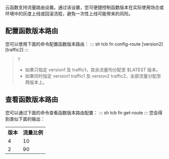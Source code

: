 云函数支持流量路由设置。通过该设置，您可便捷控制函数版本在实际使用场合或环境中的灰度上线或回滚流程，避免一次性上线可能带来的风险。

## 配置函数版本路由

您可以使用下面的命令配置函数版本路由：
<dx-codeblock>
:::  sh
tcb fn config-route <name> <version1> <traffic1> [version2] [traffic2]
:::
</dx-codeblock>


>? 
>- 如果只指定 version1 及 traffic1，其余流量均分配至 $LATEST 版本。
>- 如果同时指定 version1 traffic1 及 version2 traffic2，全部流量分配至两版本上。

## 查看函数版本路由

您可以通过下面的命令查看函数版本路由配置：
<dx-codeblock>
:::  sh
tcb fn get-route <name>
:::
</dx-codeblock>
您会得到类似下面的输出：
<table>
<tr>
<th>版本</th>
<th>流量比例</th>
</tr>
<tr>
<td>4</td>
<td>10</td>
</tr>
<tr>
<td>2</td>
<td>90</td>
</tr>
</table>

